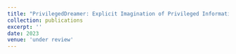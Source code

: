 ```yaml
---
title: "PrivilegedDreamer: Explicit Imagination of Privileged Information for Adaptation in Uncertain Environments"
collection: publications
excerpt: ''
date: 2023
venue: 'under review'
---
```

